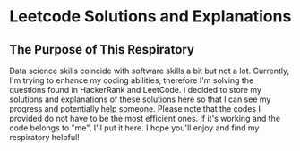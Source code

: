 # Leetcode Solutions and Explanations

## The Purpose of This Respiratory

Data science skills coincide with software skills a bit but not a lot. Currently, I'm trying to enhance my coding abilities, therefore I'm solving the questions found in HackerRank and LeetCode. I decided to store my solutions and explanations of these solutions here so that I can see my progress and potentially help someone. Please note that the codes I provided do not have to be the most efficient ones. If it's working and the code belongs to "me", I'll put it here. I hope you'll enjoy and find my respiratory helpful!
